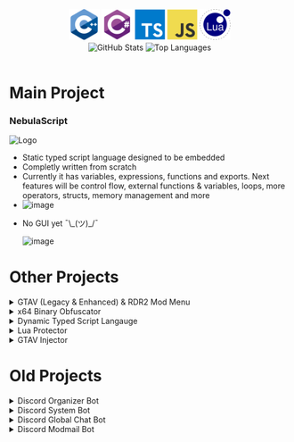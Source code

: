 <div align="center">
  <div>
    <img src="https://github.com/devicons/devicon/blob/master/icons/cplusplus/cplusplus-original.svg" width=55 height=55>
    <img src="https://github.com/devicons/devicon/blob/master/icons/csharp/csharp-original.svg" width=55 height=55>
    <img src="https://github.com/devicons/devicon/blob/master/icons/typescript/typescript-original.svg" width=55 height=55>
    <img src="https://github.com/devicons/devicon/blob/master/icons/javascript/javascript-original.svg" width=55 height=55>
    <img src="https://github.com/devicons/devicon/blob/master/icons/lua/lua-original.svg" width=55 height=55>
  <br>
  </div>
  <div>
    <img align="center" alt="GitHub Stats" src="https://github-readme-stats-navy-two-40.vercel.app/api?username=zzepine&theme=dark&show_icons=true&custom_title=Github%20Stats&hide_rank=true&include_all_commits=true&line_height=28" />
    <img align="center" alt="Top Languages" src="https://github-readme-stats-navy-two-40.vercel.app/api/top-langs?username=zzepine&theme=dark&show_icons=true&custom_title=Top%20Languages&layout=donut&line_height=28&exclude_repo=GTAV-Decompiled-Scripts" />
  </div>
</div>
<br>

# Main Project
<h3>NebulaScript</h3>
<img width="150" height="150" alt="Logo" src="https://github.com/user-attachments/assets/6cc8607d-bc9e-497e-ba58-caf063a06d48" />
<ul>
  <li>Static typed script language designed to be embedded</li>
  <li>Completly written from scratch</li>
  <li>Currently it has variables, expressions, functions and exports. Next features will be control flow, external functions & variables, loops, more operators, structs, memory management and more</li>
	

  <li><img width="517" height="308" alt="image" src="https://github.com/user-attachments/assets/572bb245-4ed0-48a1-b28e-0d9d8b47a680" /></li>
  <li><p>No GUI yet ¯\_(ツ)_/¯</p> <img width="600" height="602" alt="image" src="https://github.com/user-attachments/assets/02d70c60-a9b9-4701-b3fb-2bd4f4df0622" /></li>
</ul>

# Other Projects

<details> 
  <summary>GTAV (Legacy & Enhanced) & RDR2 Mod Menu</summary>
  <ul>
    <li>Nebula (Previously called SuperBase)</li>
    <li>Mainly focused on GUI and backend. Does not have many features since it was first intended to be a public base</li>
  </ul>
  <li><img width="512" height="398" alt="image" src="https://github.com/user-attachments/assets/9d2065e7-d5c8-4ccd-8a43-64e37eb6c63b" /></li>
</details>

<details> 
  <summary>x64 Binary Obfuscator</summary>
  <ul>
    <li>Obfuscates x64 binaries to make reverse engineering harder</li>
  </ul>
  <h3>Original main</h3>
  <li><img width="833" height="745" alt="image" src="https://github.com/user-attachments/assets/09400633-20c1-4a85-8c6a-69cad7952da7" /></li>
  <h3>Obfuscated same function</h3>
  <li><img width="937" height="621" alt="image" src="https://github.com/user-attachments/assets/b5e646d7-a378-4fe0-98ff-e1de0110942a" /></li>
</details>

<details> 
  <summary>Dynamic Typed Script Langauge</summary>
  <ul>
    <li>SigmaScript (ignore the name please)</li>
    <li>Completly written from scratch. I wrote the Lexer, Parser, Compiler, VM, everything except for ImGui</li>
    <li>Dynamic typed script language intended for embedding which I discontinued to make a static typed language instead</li>
    <li>
      <details> 
        <summary>Embedding Functions</summary>
        <ul>
          <li><img width="780" height="165" alt="image" src="https://github.com/user-attachments/assets/658b319c-c0c1-43b8-8c8d-93ddac9d6745" /></li>
          <li><img width="852" height="632" alt="image" src="https://github.com/user-attachments/assets/22358654-d7fc-4aeb-9f36-4cbbb323c226" /></li>
        </ul>
      </details>
    </li>
    <li>
      <details> 
        <summary>Code & Disassembly</summary>
        <ul>
          <li><img width="639" height="93" alt="image" src="https://github.com/user-attachments/assets/2d037a22-ccd2-40d3-bc7c-9d8fd0218e06" /></li>
          <li><img width="920" height="648" alt="image" src="https://github.com/user-attachments/assets/f1f9f2bd-cf94-40ea-a426-34885eb8cdc8" /></li>
        </ul>
      </details>
    </li>
    <li>
      <details> 
        <summary>Experimental JIT Compiler</summary>
        <li>In case you dont know: JIT Compiler directly compiles to machine code instead of using a VM</li>
        <li>Code here was: return 123.f</li>
        <ul>
          <li><img width="417" height="537" alt="image" src="https://github.com/user-attachments/assets/bf56d658-95af-448e-b5be-f3c94adf9961" /></li>
        </ul>
      </details>
    </li>
  </ul>
</details>

<details> 
  <summary>Lua Protector</summary>
  <li>Made in only 5 hours</li>
  <li>Compiles lua files to luac and adds protections like:</li>
  <ul>
    <li>obfuscation: Obfuscates the script with stuff like string encoder, vm, compressor, function inliner, control flow obfuscation and more</li>
    <li>unluac crasher: Crashes unluac when attempting to unluac a protected script</li>
    <li>unluac time waster: Makes unluac take alot of time (~40min) just to crash at the end</li>
    <li>asm hider: Hides the assembly when attempting to disassemble the script (only shows the first few instructions)</li>
    <li>junk instructions: Adds junk instructions which do nothing but waste time when inspecting</li>
    <li><img width="750" height="246" alt="image" src="https://github.com/user-attachments/assets/e213960d-b5e2-46fa-9fdf-5316d2a72fab" /></li>
  </ul>
</details>

<details> 
  <summary>GTAV Injector</summary>
  <li>Legacy & Enhanced. Rockstar Launcher, Epic Games & Steam</li>
  <li>Repo: https://github.com/PlayboyPrime/GTAV-Injector</li>
  <ul>
    <li><img width="734" height="271" alt="image" src="https://github.com/user-attachments/assets/80538650-d839-4978-aaf8-77923f2f0a87" /></li>
  </ul>
</details>


# Old Projects

<details> 
  <summary>Discord Organizer Bot</summary>
  <li>Discord bot for selling custom discord bots with hosting time</li>
  <li>Fully automatic except for creating bot accounts because its against discord tos</li>
</details>

<details> 
  <summary>Discord System Bot</summary>
  <li>Customizable discord bot with many functions like:</li>
  <ul>
    <li>Admin Commands (Ban, Clear, Mute, Warn)</li>
    <li>Fun Commands (Meme, Mock)</li>
    <li>Utility Commands (Avatar, Calculate, Diff, Random, ServerInfo, Translate, UserInfo)</li>
    <li>Setup Commands (Setup systems listed below)</li>
    <li>Apply System (Forms)</li>
    <li>Join to Create System</li>
    <li>Welcomer & Leaver System</li>
    <li>Reaction Role System</li>
    <li>Roster System</li>
    <li>Guild Stats System</li>
    <li>Ticket System</li>
    <li>YouTube, Twitch & Twitter Notifier Systems</li>
    <li>Giveaway System</li>
  </ul>
</details>

<details> 
  <summary>Discord Global Chat Bot</summary>
  <li>Advanced global chat bot with many features like:</li>
  <ul>
    <li>Global Chat: Users can send text, images, stickers and emojis in a global channel which is then sent into every global channel of every guild. Text is checked for profanity which is then replaced with asterisk and Images, stickers and emojis are checked for nsfw which blocks the message</li>
    <li>Anti Spam: When a user sends too many messages in a short time or sends a guild invite it is blocked. If users in a guild send too many messages in a short time it was automatically reported</li>
    <li>Verify System: Users have to solve a captcha when sending a global message for the first time</li>
    <li>Reply System: Users could reply to other global messages which showed the replied to message in the global message</li>
    <li>Admin System: Admins can create giveaways (giveaway coins and profile customizations) and can see where global messages were sent from and can delete them in every global channel and can ban users from sending global messages</li>
    <li>Repot System: Users can report global messages with a modal to input a reason. The report is then sent into a channel where admins can take actions like Ignore, Delete and Ban</li>
    <li>Coin & Level System: Users get xp and coins by sending global messages</li>
    <li>Shop & Profile: All users have a profile which shows the user coins, level, xp, customizations and inventory. Customizations can be bought from the shop with coins</li>
    <ul>
      <li><img width="537" height="390" alt="image" src="https://github.com/user-attachments/assets/1c6a0730-5a36-459c-a5e4-e22c47ce2c82" /></li>
      <li><img width="467" height="402" alt="image" src="https://github.com/user-attachments/assets/a1552321-0acb-4851-a35d-3e5837d5511e" /></li>
    </ul>
  </ul>
</details>

<details> 
  <summary>Discord Modmail Bot</summary>
  <li>Simple modmail bot with good design and translations</li>
</details>
